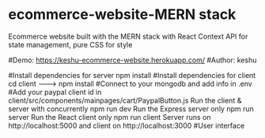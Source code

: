 # ecommerce-website-MERN stack

Ecommerce website built with the MERN stack with React Context API for state management, pure CSS for style

#Demo: https://keshu-ecommerce-website.herokuapp.com/
#Author: keshu

#Install dependencies for server
npm install
#Install dependencies for client
cd client ---> npm install
#Connect to your mongodb and add info in .env
#Add your paypal client id in client/src/components/mainpages/cart/PaypalButton.js
Run the client & server with concurrently
npm run dev
Run the Express server only
npm run server
Run the React client only
npm run client
Server runs on http://localhost:5000 and client on http://localhost:3000
#User interface
